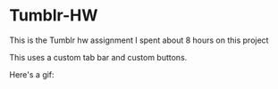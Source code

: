 # Tumblr-HW

This is the Tumblr hw assignment
I spent about 8 hours on this project

This uses a custom tab bar and custom buttons.

Here's a gif:
